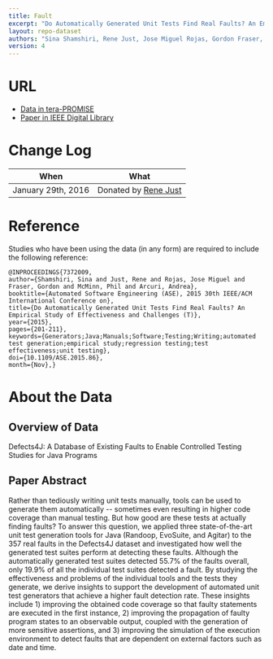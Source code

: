 ```yaml
---
title: Fault
excerpt: "Do Automatically Generated Unit Tests Find Real Faults? An Empirical Study of Effectiveness and Challenges"
layout: repo-dataset
authors: "Sina Shamshiri, Rene Just, Jose Miguel Rojas, Gordon Fraser, Phil McMinn, and Andrea Arcuri"
version: 4
---
```


# URL

* [Data in tera-PROMISE](https://terapromise.csc.ncsu.edu/!/#repo/view/head/defect/other-defect/fault)
* [Paper in IEEE Digital Library](http://ieeexplore.ieee.org/xpl/articleDetails.jsp?arnumber=7372009&punumber%3D7371449%26filter%3DAND%28p_IS_Number%3A7371976%29%26pageNumber%3D2)

# Change Log

When | What
---- | ----
January 29th, 2016 | Donated by [Rene Just](mailto:rjust@cs.washington.edu)

# Reference

Studies who have been using the data (in any form) are required to include the following reference:

```
@INPROCEEDINGS{7372009,
author={Shamshiri, Sina and Just, Rene and Rojas, Jose Miguel and Fraser, Gordon and McMinn, Phil and Arcuri, Andrea},
booktitle={Automated Software Engineering (ASE), 2015 30th IEEE/ACM International Conference on},
title={Do Automatically Generated Unit Tests Find Real Faults? An Empirical Study of Effectiveness and Challenges (T)},
year={2015},
pages={201-211},
keywords={Generators;Java;Manuals;Software;Testing;Writing;automated test generation;empirical study;regression testing;test effectiveness;unit testing},
doi={10.1109/ASE.2015.86},
month={Nov},}
```

# About the Data

## Overview of Data

Defects4J: A Database of Existing Faults to
Enable Controlled Testing Studies for Java Programs

## Paper Abstract

Rather than tediously writing unit tests manually, tools can be used to generate them automatically -- sometimes even resulting in higher code coverage than manual testing. But how good are these tests at actually finding faults? To answer this question, we applied three state-of-the-art unit test generation tools for Java (Randoop, EvoSuite, and Agitar) to the 357 real faults in the Defects4J dataset and investigated how well the generated test suites perform at detecting these faults. Although the automatically generated test suites detected 55.7% of the faults overall, only 19.9% of all the individual test suites detected a fault. By studying the effectiveness and problems of the individual tools and the tests they generate, we derive insights to support the development of automated unit test generators that achieve a higher fault detection rate. These insights include 1) improving the obtained code coverage so that faulty statements are executed in the first instance, 2) improving the propagation of faulty program states to an observable output, coupled with the generation of more sensitive assertions, and 3) improving the simulation of the execution environment to detect faults that are dependent on external factors such as date and time.
